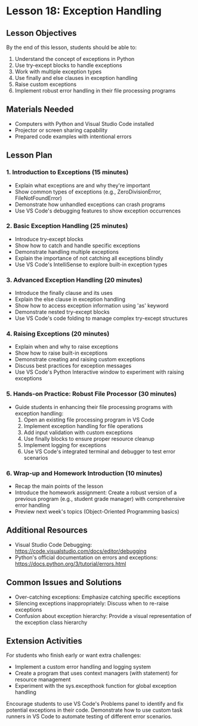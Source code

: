 # Lesson 18: Exception Handling

## Lesson Objectives
By the end of this lesson, students should be able to:
1. Understand the concept of exceptions in Python
2. Use try-except blocks to handle exceptions
3. Work with multiple exception types
4. Use finally and else clauses in exception handling
5. Raise custom exceptions
6. Implement robust error handling in their file processing programs

## Materials Needed
- Computers with Python and Visual Studio Code installed
- Projector or screen sharing capability
- Prepared code examples with intentional errors

## Lesson Plan

### 1. Introduction to Exceptions (15 minutes)
- Explain what exceptions are and why they're important
- Show common types of exceptions (e.g., ZeroDivisionError, FileNotFoundError)
- Demonstrate how unhandled exceptions can crash programs
- Use VS Code's debugging features to show exception occurrences

### 2. Basic Exception Handling (25 minutes)
- Introduce try-except blocks
- Show how to catch and handle specific exceptions
- Demonstrate handling multiple exceptions
- Explain the importance of not catching all exceptions blindly
- Use VS Code's IntelliSense to explore built-in exception types

### 3. Advanced Exception Handling (20 minutes)
- Introduce the finally clause and its uses
- Explain the else clause in exception handling
- Show how to access exception information using 'as' keyword
- Demonstrate nested try-except blocks
- Use VS Code's code folding to manage complex try-except structures

### 4. Raising Exceptions (20 minutes)
- Explain when and why to raise exceptions
- Show how to raise built-in exceptions
- Demonstrate creating and raising custom exceptions
- Discuss best practices for exception messages
- Use VS Code's Python Interactive window to experiment with raising exceptions

### 5. Hands-on Practice: Robust File Processor (30 minutes)
- Guide students in enhancing their file processing programs with exception handling:
  1. Open an existing file processing program in VS Code
  2. Implement exception handling for file operations
  3. Add input validation with custom exceptions
  4. Use finally blocks to ensure proper resource cleanup
  5. Implement logging for exceptions
  6. Use VS Code's integrated terminal and debugger to test error scenarios

### 6. Wrap-up and Homework Introduction (10 minutes)
- Recap the main points of the lesson
- Introduce the homework assignment: Create a robust version of a previous program (e.g., student grade manager) with comprehensive error handling
- Preview next week's topics (Object-Oriented Programming basics)

## Additional Resources
- Visual Studio Code Debugging: https://code.visualstudio.com/docs/editor/debugging
- Python's official documentation on errors and exceptions: https://docs.python.org/3/tutorial/errors.html

## Common Issues and Solutions
- Over-catching exceptions: Emphasize catching specific exceptions
- Silencing exceptions inappropriately: Discuss when to re-raise exceptions
- Confusion about exception hierarchy: Provide a visual representation of the exception class hierarchy

## Extension Activities
For students who finish early or want extra challenges:
- Implement a custom error handling and logging system
- Create a program that uses context managers (with statement) for resource management
- Experiment with the sys.excepthook function for global exception handling

Encourage students to use VS Code's Problems panel to identify and fix potential exceptions in their code. Demonstrate how to use custom task runners in VS Code to automate testing of different error scenarios.
